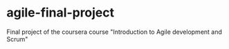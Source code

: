 # agile-final-project
Final project of the coursera course "Introduction to Agile development and Scrum"
